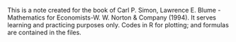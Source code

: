 This is a note created for the book of Carl P. Simon, Lawrence E. Blume - Mathematics for Economists-W. W. Norton & Company (1994). It serves learning and practicing purposes only. Codes in R for plotting; and formulas are contained in the files. 
